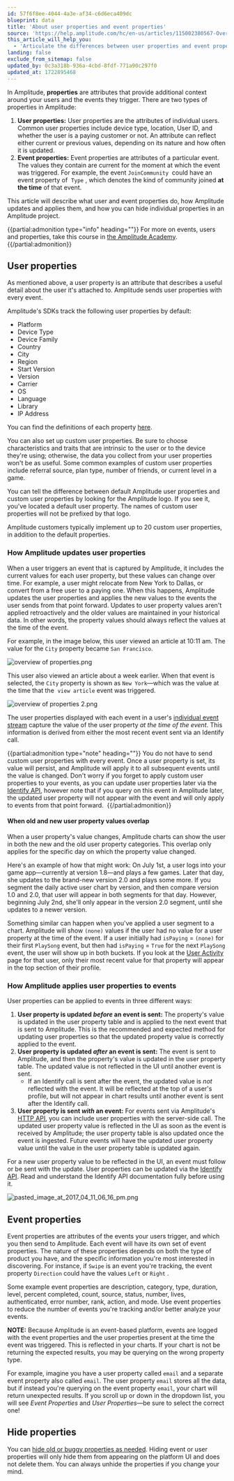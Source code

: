 ```yaml
---
id: 57f6f8ee-4044-4a3e-af34-c6d6eca409dc
blueprint: data
title: 'About user properties and event properties'
source: 'https://help.amplitude.com/hc/en-us/articles/115002380567-Overview-of-user-properties-and-event-properties-in-Amplitude'
this_article_will_help_you:
  - 'Articulate the differences between user properties and event properties, and use each type appropriately and effectively in your analyses'
landing: false
exclude_from_sitemap: false
updated_by: 0c3a318b-936a-4cbd-8fdf-771a90c297f0
updated_at: 1722895468
---
```

In Amplitude, **properties** are attributes that provide additional context around your users and the events they trigger. There are two types of properties in Amplitude:

1. **User properties:** User properties are the attributes of individual users. Common user properties include device type, location, User ID, and whether the user is a paying customer or not. An attribute can reflect either current or previous values, depending on its nature and how often it is updated.
2. **Event properties:** Event properties are attributes of a particular event. The values they contain are current for the moment at which the event was triggered. For example, the event  `JoinCommunity`  could have an event property of  `Type` , which denotes the kind of community joined **at the time** of that event.

This article will describe what user and event properties do, how Amplitude updates and applies them, and how you can hide individual properties in an Amplitude project.

{{partial:admonition type="info" heading=""}}
For more on events, users and properties, take this course in [the Amplitude Academy](https://academy.amplitude.com/amplitude-getting-started-with-analytics/1092674/scorm/40m548g557cd).
{{/partial:admonition}}

## User properties

As mentioned above, a user property is an attribute that describes a useful detail about the user it's attached to. Amplitude sends user properties with every event. 

Amplitude's SDKs track the following user properties by default:

* Platform
* Device Type
* Device Family
* Country
* City
* Region
* Start Version
* Version
* Carrier
* OS
* Language
* Library
* IP Address

You can find the definitions of each property [here](/docs/get-started/user-property-definitions).

You can also set up custom user properties. Be sure to choose characteristics and traits that are intrinsic to the user or to the device they're using; otherwise, the data you collect from your user properties won't be as useful. Some common examples of custom user properties include referral source, plan type, number of friends, or current level in a game.

You can tell the difference between default Amplitude user properties and custom user properties by looking for the Amplitude logo. If you see it, you've located a default user property. The names of custom user properties will not be prefixed by that logo.

Amplitude customers typically implement up to 20 custom user properties, in addition to the default properties.

### How Amplitude updates user properties

When a user triggers an event that is captured by Amplitude, it includes the current values for each user property, but these values can change over time. For example, a user might relocate from New York to Dallas, or convert from a free user to a paying one. When this happens, Amplitude updates the user properties and applies the new values to the events the user sends from that point forward. Updates to user property values aren't applied retroactively and the older values are maintained in your historical data. In other words, the property values should always reflect the values at the time of the event. 

For example, in the image below, this user viewed an article at 10:11 am. The value for the  `City` property became `San Francisco`.

![overview of properties.png](/docs/output/img/data/overview-of-properties-png.png)

This user also viewed an article about a week earlier. When that event is selected, the  `City` property is shown as `New York`—which was the value at the time that the  `view article` event was triggered.

![overview of properties 2.png](/docs/output/img/data/overview-of-properties-2-png.png)

The user properties displayed with each event in a user's [individual event stream](/docs/analytics/user-data-lookup) capture the value of the user property *at the time of the event*. This information is derived from either the most recent event sent via an Identify call.

{{partial:admonition type="note" heading=""}}
You do not have to send custom user properties with every event. Once a user property is set, its value will persist, and Amplitude will apply it to all subsequent events until the value is changed. Don't worry if you forget to apply custom user properties to your events, as you can update user properties later via the [Identify API](/docs/apis/analytics/identify), however note that if you query on this event in Amplitude later, the updated user property will not appear with the event and will only apply to events from that point forward. 
{{/partial:admonition}}

#### When old and new user property values overlap

When a user property's value changes, Amplitude charts can show the user in both the new and the old user property categories. This overlap only applies for the specific day on which the property value changed.

Here's an example of how that might work: On July 1st, a user logs into your game app—currently at version 1.8—and plays a few games. Later that day, she updates to the brand-new version 2.0 and plays some more. If you segment the daily active user chart by version, and then compare version 1.0 and 2.0, that user will appear in both segments for that day. However, beginning July 2nd, she'll only appear in the version 2.0 segment, until she updates to a newer version.

Something similar can happen when you've applied a user segment to a chart. Amplitude will show  `(none)`  values if the user had no value for a user property at the time of the event. If a user initially had  `isPaying`  =  `(none)`  for their first  `PlaySong`  event, but then had  `isPaying`  =  `True` for the next  `PlaySong`  event, the user will show up in both buckets. If you look at the [User Activity](/docs/analytics/user-data-lookup) page for that user, only their most recent value for that property will appear in the top section of their profile.

### How Amplitude applies user properties to events

User properties can be applied to events in three different ways:

1. **User property is updated *before* an event is sent:** The property's value is updated in the user property table and is applied to the next event that is sent to Amplitude. This is the recommended and expected method for updating user properties so that the updated property value is correctly applied to the event.
2. **User property is updated *after* an event is sent:** The event is sent to Amplitude, and then the property's value is updated in the user property table. The updated value is not reflected in the UI until another event is sent.
	* If an Identify call is sent after the event, the updated value is *not* reflected with the event. It will be reflected at the top of a user's profile, but will not appear in chart results until another event is sent after the Identify call.
3. **User property is sent *with* an event:** For events sent via Amplitude's [HTTP API](/docs/apis/analytics/http-v2), you can include user properties with the server-side call. The updated user property value is reflected in the UI as soon as the event is received by Amplitude; the user property table is also updated once the event is ingested. Future events will have the updated user property value until the value in the user property table is updated again.

For a new user property value to be reflected in the UI, an event must follow or be sent with the update. User properties can be updated via the [Identify API](/docs/apis/analytics/identify). Read and understand the Identify API documentation fully before using it.

![pasted_image_at_2017_04_11_06_16_pm.png](/docs/output/img/data/pasted-image-at-2017-04-11-06-16-pm-png.png)

## Event properties

Event properties are attributes of the events your users trigger, and which you then send to Amplitude. Each event will have its own set of event properties. The nature of these properties depends on both the type of product you have, and the specific information you're most interested in discovering. For instance, if  `Swipe`  is an event you're tracking, the event property  `Direction`  could have the values  `Left`  or  `Right` .

Some example event properties are description, category, type, duration, level, percent completed, count, source, status, number, lives, authenticated, error number, rank, action, and mode. Use event properties to reduce the number of events you're tracking and/or better analyze your events.

**NOTE:** Because Amplitude is an event-based platform, events are logged with the event properties and the user properties present at the time the event was triggered. This is reflected in your charts. If your chart is not be returning the expected results, you may be querying on the wrong property type.  
  
For example, imagine you have a user property called `email` and a separate event property also called `email`. The user property `email` stores all the data, but if instead you're querying on the event property `email`, your chart will return unexpected results. If you scroll up or down in the dropdown list, you will see *Event Properties* and *User Properties*—be sure to select the correct one!

## Hide properties

You can [hide old or buggy properties as needed](/docs/data/remove-invalid-data). Hiding event or user properties will only hide them from appearing on the platform UI and does not delete them. You can always unhide the properties if you change your mind.